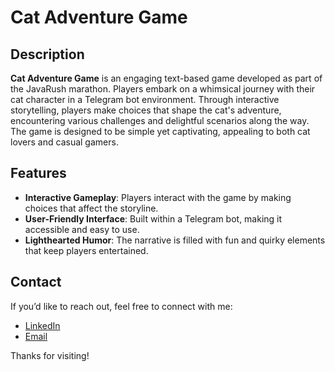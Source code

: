 # Cat Adventure Game

## Description

**Cat Adventure Game** is an engaging text-based game developed as part of the JavaRush marathon. Players embark on a whimsical journey with their cat character in a Telegram bot environment. Through interactive storytelling, players make choices that shape the cat's adventure, encountering various challenges and delightful scenarios along the way. The game is designed to be simple yet captivating, appealing to both cat lovers and casual gamers.

## Features

- **Interactive Gameplay**: Players interact with the game by making choices that affect the storyline.
- **User-Friendly Interface**: Built within a Telegram bot, making it accessible and easy to use.
- **Lighthearted Humor**: The narrative is filled with fun and quirky elements that keep players entertained.

## Contact
If you’d like to reach out, feel free to connect with me:
- [LinkedIn](https://www.linkedin.com/in/nadiia-rybak-5092b8336)
- [Email](mailto:nvdiv5@gmail.com)

Thanks for visiting!
